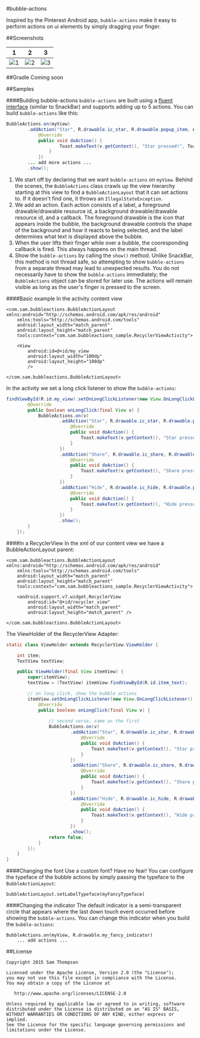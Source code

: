 #bubble-actions

Inspired by the Pinterest Android app, `bubble-actions` make it easy to perform actions 
on ui elements by simply dragging your finger.

##Screenshots

1 | 2 | 3
--- | --- | --- 
![1](http://i.imgur.com/jbI6Bay.gif) | ![2](http://i.imgur.com/YEtNBmn.gif)  | ![3](http://i.imgur.com/BKllyFY.gif)


##Gradle
Coming soon


##Samples

####Building bubble-actions
`bubble-actions` are built using a [fluent interface](https://en.wikipedia.org/wiki/Fluent_interface) 
(similar to SnackBar) and supports adding up to 5 actions. You can build `bubble-actions` like this:
```java
BubbleActions.on(myView)                                                                              // Note 1
        .addAction("Star", R.drawable.ic_star, R.drawable.popup_item, new BubbleAction.Callback() {   // Note 2
            @Override
            public void doAction() {                                                                  // Note 3
                    Toast.makeText(v.getContext(), "Star pressed!", Toast.LENGTH_SHORT).show();
                }
            })
        ... add more actions ...
        .show();                                                                                      // Note 4
```
1. We start off by declaring that we want `bubble-actions` on `myView`. Behind the scenes, the `BubbleActions` class crawls
up the view hierarchy starting at this view to find a `BubbleActionLayout` that it can set actions 
to. If it doesn't find one, it throws an `IllegalStateException`.
2. We add an action. Each action consists of a label, a foreground drawable/drawable resource id, a background 
drawable/drawable resource id, and a callback. The foreground drawable is the icon that appears inside the bubble, 
the background drawable controls the shape of the background and how it reacts to being selected, and the label
determines what text is displayed above the bubble.
3. When the user lifts their finger while over a bubble, the cooresponding callback is fired. 
This always happens on the main thread.
4. Show the `bubble-actions` by calling the `show()` method. Unlike SnackBar, this method is not thread safe, so attempting
to show `bubble-actions` from a separate thread may lead to unexpected results. You do not necessarily have to show the 
`bubble-actions` immediately; the `BubbleActions` object can be stored for later use. The actions will remain visible as 
long as the user's finger is pressed to the screen.

####Basic example
In the activity content view
```
<com.sam.bubbleactions.BubbleActionLayout xmlns:android="http://schemas.android.com/apk/res/android"
    xmlns:tools="http://schemas.android.com/tools"
    android:layout_width="match_parent"
    android:layout_height="match_parent"
    tools:context="com.sam.bubbleactions_sample.RecyclerViewActivity">

    <View
        android:id=@+id/my_view
        android:layout_width="100dp"
        android:layout_height="100dp"
        />

</com.sam.bubbleactions.BubbleActionLayout>
```

In the activity we set a long click listener to show the `bubble-actions`:
```java
findViewById(R.id.my_view).setOnLongClickListener(new View.OnLongClickListener() {
        @Override
        public boolean onLongClick(final View v) {
            BubbleActions.on(v)
                    .addAction("Star", R.drawable.ic_star, R.drawable.popup_item, new BubbleActions.Callback() {
                        @Override
                        public void doAction() {
                            Toast.makeText(v.getContext(), "Star pressed!", Toast.LENGTH_SHORT).show();
                        }
                    })
                    .addAction("Share", R.drawable.ic_share, R.drawable.popup_item, new BubbleActions.Callback() {
                        @Override
                        public void doAction() {
                            Toast.makeText(v.getContext(), "Share pressed!", Toast.LENGTH_SHORT).show();
                        }
                    })
                    .addAction("Hide", R.drawable.ic_hide, R.drawable.popup_item, new BubbleActions.Callback() {
                        @Override
                        public void doAction() {
                            Toast.makeText(v.getContext(), "Hide pressed on item!", Toast.LENGTH_SHORT).show();
                        }
                    })
                    .show();
        }
    });
```


####In a RecyclerView
In the xml of our content view we have a BubbleActionLayout parent:
```
<com.sam.bubbleactions.BubbleActionLayout xmlns:android="http://schemas.android.com/apk/res/android"
    xmlns:tools="http://schemas.android.com/tools"
    android:layout_width="match_parent"
    android:layout_height="match_parent"
    tools:context="com.sam.bubbleactions_sample.RecyclerViewActivity">

    <android.support.v7.widget.RecyclerView
        android:id="@+id/recycler_view"
        android:layout_width="match_parent"
        android:layout_height="match_parent" />

</com.sam.bubbleactions.BubbleActionLayout>
```

The ViewHolder of the RecyclerView Adapter:
```java
static class ViewHolder extends RecyclerView.ViewHolder {

    int item;
    TextView textView;

    public ViewHolder(final View itemView) {
        super(itemView);
        textView = (TextView) itemView.findViewById(R.id.item_text);

        // on long click, show the bubble actions
        itemView.setOnLongClickListener(new View.OnLongClickListener() {
            @Override
            public boolean onLongClick(final View v) {
            
                // second verse, same as the first
                BubbleActions.on(v)
                        .addAction("Star", R.drawable.ic_star, R.drawable.popup_item, new BubbleActions.Callback() {
                            @Override
                            public void doAction() {
                                Toast.makeText(v.getContext(), "Star pressed on item " + item + "!", Toast.LENGTH_SHORT).show();
                            }
                        })
                        .addAction("Share", R.drawable.ic_share, R.drawable.popup_item, new BubbleActions.Callback() {
                            @Override
                            public void doAction() {
                                Toast.makeText(v.getContext(), "Share pressed on item " + item + "!", Toast.LENGTH_SHORT).show();
                            }
                        })
                        .addAction("Hide", R.drawable.ic_hide, R.drawable.popup_item, new BubbleActions.Callback() {
                            @Override
                            public void doAction() {
                                Toast.makeText(v.getContext(), "Hide pressed on item " + item + "!", Toast.LENGTH_SHORT).show();
                            }
                        })
                        .show();
                return false;
            }
        });
    }
}
```

####Changing the font
Use a custom font? Have no fear! You can configure the typeface of the bubble actions by simply
passing the typeface to the `BubbleActionLayout`:
```
bubbleActionLayout.setLabelTypeface(myFancyTypeface)
```

####Changing the indicator
The default indicator is a semi-transparent circle that appears where the last down touch event occurred before
showing the `bubble-actions`. You can change this indicator when you build the `bubble-actions`:
```
BubbleActions.on(myView, R.drawable.my_fancy_indicator)
    ... add actions ...
```


##License
```
Copyright 2015 Sam Thompson

Licensed under the Apache License, Version 2.0 (the "License");
you may not use this file except in compliance with the License.
You may obtain a copy of the License at

   http://www.apache.org/licenses/LICENSE-2.0

Unless required by applicable law or agreed to in writing, software
distributed under the License is distributed on an "AS IS" BASIS,
WITHOUT WARRANTIES OR CONDITIONS OF ANY KIND, either express or implied.
See the License for the specific language governing permissions and
limitations under the License.
```
